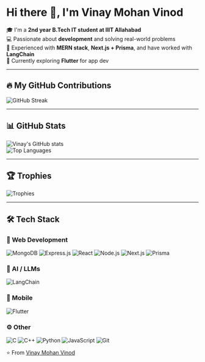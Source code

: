 # Hi there 👋, I'm Vinay Mohan Vinod

🎓 I'm a **2nd year B.Tech IT student at IIIT Allahabad**  
💻 Passionate about **development** and solving real-world problems  
🚀 Experienced with **MERN stack**, **Next.js + Prisma**, and have worked with **LangChain**  
🌱 Currently exploring **Flutter** for app dev  

---

## 🔥 My GitHub Contributions
![GitHub Streak](https://streak-stats.demolab.com?user=vinaymohan&theme=radical&border_radius=8&date_format=j%20M%5B%20Y%5D)

---

## 📊 GitHub Stats
![Vinay's GitHub stats](https://github-readme-stats.vercel.app/api?username=vinaymohan&show_icons=true&theme=radical)  
![Top Languages](https://github-readme-stats.vercel.app/api/top-langs/?username=vinaymohan&layout=compact&theme=radical)

---

## 🏆 Trophies
![Trophies](https://github-profile-trophy.vercel.app/?username=vinaymohan&theme=onedark&margin-w=15&margin-h=15)

---

## 🛠 Tech Stack

### 🚀 Web Development
![MongoDB](https://img.shields.io/badge/MongoDB-47A248?style=for-the-badge&logo=mongodb&logoColor=white)
![Express.js](https://img.shields.io/badge/Express.js-000000?style=for-the-badge&logo=express&logoColor=white)
![React](https://img.shields.io/badge/React-61DAFB?style=for-the-badge&logo=react&logoColor=black)
![Node.js](https://img.shields.io/badge/Node.js-339933?style=for-the-badge&logo=nodedotjs&logoColor=white)
![Next.js](https://img.shields.io/badge/Next.js-000000?style=for-the-badge&logo=nextdotjs&logoColor=white)
![Prisma](https://img.shields.io/badge/Prisma-2D3748?style=for-the-badge&logo=prisma&logoColor=white)

### 🤖 AI / LLMs
![LangChain](https://img.shields.io/badge/LangChain-121212?style=for-the-badge&logo=chainlink&logoColor=white)

### 📱 Mobile
![Flutter](https://img.shields.io/badge/Flutter-02569B?style=for-the-badge&logo=flutter&logoColor=white)

### ⚙️ Other
![C](https://img.shields.io/badge/C-00599C?style=for-the-badge&logo=c&logoColor=white)
![C++](https://img.shields.io/badge/C++-00599C?style=for-the-badge&logo=cplusplus&logoColor=white)
![Python](https://img.shields.io/badge/Python-3776AB?style=for-the-badge&logo=python&logoColor=white)
![JavaScript](https://img.shields.io/badge/JavaScript-F7DF1E?style=for-the-badge&logo=javascript&logoColor=black)
![Git](https://img.shields.io/badge/Git-F05032?style=for-the-badge&logo=git&logoColor=white)



⭐️ From [Vinay Mohan Vinod](https://github.com/vinaymohan)

